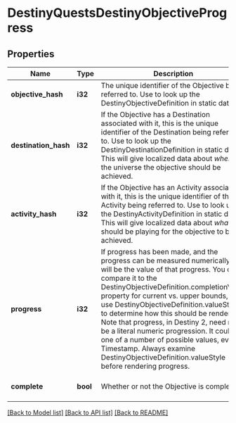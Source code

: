 # DestinyQuestsDestinyObjectiveProgress

## Properties
Name | Type | Description | Notes
------------ | ------------- | ------------- | -------------
**objective_hash** | **i32** | The unique identifier of the Objective being referred to. Use to look up the DestinyObjectiveDefinition in static data. | [optional] [default to null]
**destination_hash** | **i32** | If the Objective has a Destination associated with it, this is the unique identifier of the Destination being referred to. Use to look up the DestinyDestinationDefinition in static data. This will give localized data about *where* in the universe the objective should be achieved. | [optional] [default to null]
**activity_hash** | **i32** | If the Objective has an Activity associated with it, this is the unique identifier of the Activity being referred to. Use to look up the DestinyActivityDefinition in static data. This will give localized data about *what* you should be playing for the objective to be achieved. | [optional] [default to null]
**progress** | **i32** | If progress has been made, and the progress can be measured numerically, this will be the value of that progress. You can compare it to the DestinyObjectiveDefinition.completionValue property for current vs. upper bounds, and use DestinyObjectiveDefinition.valueStyle to determine how this should be rendered. Note that progress, in Destiny 2, need not be a literal numeric progression. It could be one of a number of possible values, even a Timestamp. Always examine DestinyObjectiveDefinition.valueStyle before rendering progress. | [optional] [default to null]
**complete** | **bool** | Whether or not the Objective is completed. | [optional] [default to null]

[[Back to Model list]](../README.md#documentation-for-models) [[Back to API list]](../README.md#documentation-for-api-endpoints) [[Back to README]](../README.md)


